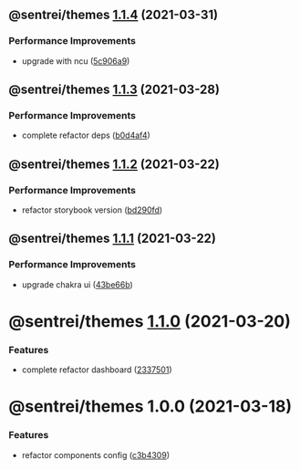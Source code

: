 ## @sentrei/themes [1.1.4](https://github.com/sentrei/sentrei/compare/@sentrei/themes@1.1.3...@sentrei/themes@1.1.4) (2021-03-31)

### Performance Improvements

- upgrade with ncu ([5c906a9](https://github.com/sentrei/sentrei/commit/5c906a9f0e652395db10d6ab26fc5666197ce2d1))

## @sentrei/themes [1.1.3](https://github.com/sentrei/sentrei/compare/@sentrei/themes@1.1.2...@sentrei/themes@1.1.3) (2021-03-28)

### Performance Improvements

- complete refactor deps ([b0d4af4](https://github.com/sentrei/sentrei/commit/b0d4af47a9c4156fd24187ab78a8aa9607bd4b07))

## @sentrei/themes [1.1.2](https://github.com/sentrei/sentrei/compare/@sentrei/themes@1.1.1...@sentrei/themes@1.1.2) (2021-03-22)

### Performance Improvements

- refactor storybook version ([bd290fd](https://github.com/sentrei/sentrei/commit/bd290fd54e11df38f9b7d7e49c9664ce3f8c16c7))

## @sentrei/themes [1.1.1](https://github.com/sentrei/sentrei/compare/@sentrei/themes@1.1.0...@sentrei/themes@1.1.1) (2021-03-22)

### Performance Improvements

- upgrade chakra ui ([43be66b](https://github.com/sentrei/sentrei/commit/43be66b0fcd99e5bf496156bbecb3f292a395365))

# @sentrei/themes [1.1.0](https://github.com/sentrei/sentrei/compare/@sentrei/themes@1.0.0...@sentrei/themes@1.1.0) (2021-03-20)

### Features

- complete refactor dashboard ([2337501](https://github.com/sentrei/sentrei/commit/2337501423d8770572c232c858fac71c0599327c))

# @sentrei/themes 1.0.0 (2021-03-18)

### Features

- refactor components config ([c3b4309](https://github.com/sentrei/sentrei/commit/c3b4309211452baccbd66f22d00068f0ec6dd747))
